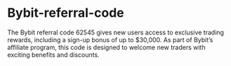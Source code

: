 # Bybit-referral-code
The Bybit referral code 62545 gives new users access to exclusive trading rewards, including a sign-up bonus of up to $30,000. As part of Bybit’s affiliate program, this code is designed to welcome new traders with exciting benefits and discounts.
